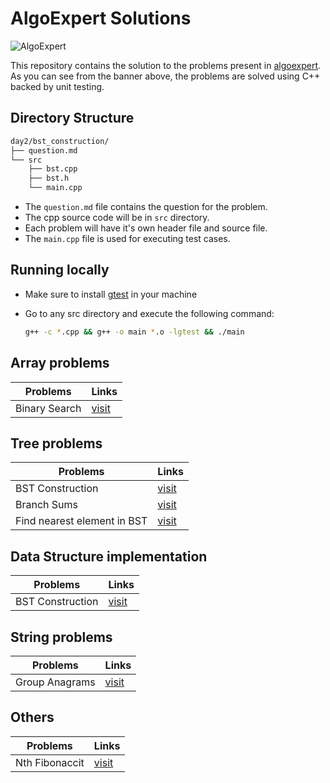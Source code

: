 # AlgoExpert Solutions

![AlgoExpert](https://res.cloudinary.com/tylerdurden/image/upload/v1608222138/random/Group_3_pfu6vp.png)

This repository contains the solution to the problems present in [algoexpert](http://algoexpert.com). As you can see from the banner above, the problems are solved using C++ backed by unit testing.

## Directory Structure

```bash
day2/bst_construction/
├── question.md
└── src
    ├── bst.cpp
    ├── bst.h
    └── main.cpp
```

- The <code>question.md</code> file contains the question for the problem. 
- The cpp source code will be in <code>src</code> directory. 
- Each problem will have it's own header file and source file. 
- The <code>main.cpp</code> file is used for executing test cases.

## Running locally

-  Make sure to install [gtest](https://github.com/google/googletest) in your machine
-  Go to any src directory and execute the following command:

	```bash
	g++ -c *.cpp && g++ -o main *.o -lgtest && ./main
	```

## Array problems

| Problems      | Links                                             |
| ------------- | ------------------------------------------------- |
| Binary Search | [visit](day1/binary_search/src/binary_search.cpp) |

## Tree problems

| Problems                    | Links                                                               |
| --------------------------- | ------------------------------------------------------------------- |
| BST Construction            | [visit](day2/bst_construction/src/bst.cpp)                          |
| Branch Sums                 | [visit](day1/branchsums/branchsums.cpp)                             |
| Find nearest element in BST | [visit](day1/nearest_element_in_bst/src/nearest_element_in_bst.cpp) |

## Data Structure implementation

| Problems         | Links                                      |
| ---------------- | ------------------------------------------ |
| BST Construction | [visit](day2/bst_construction/src/bst.cpp) |

## String problems

| Problems       | Links                                               |
| -------------- | --------------------------------------------------- |
| Group Anagrams | [visit](day2/group_anagrams/src/group_anagrams.cpp) |

## Others

| Problems       | Links                                 |
| -------------- | ------------------------------------- |
| Nth Fibonaccit | [visit](day2/nth_fib/src/nth_fib.cpp) |
